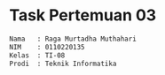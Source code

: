# Task Pertemuan 03

```bash
Nama   : Raga Murtadha Muthahari
NIM    : 0110220135
Kelas  : TI-08
Prodi  : Teknik Informatika
```
